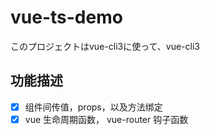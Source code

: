 # vue-ts-demo
このプロジェクトはvue-cli3に使って、vue-cli3
## 功能描述
- [x] 组件间传值，props，以及方法绑定
- [x] vue 生命周期函数， vue-router 钩子函数

